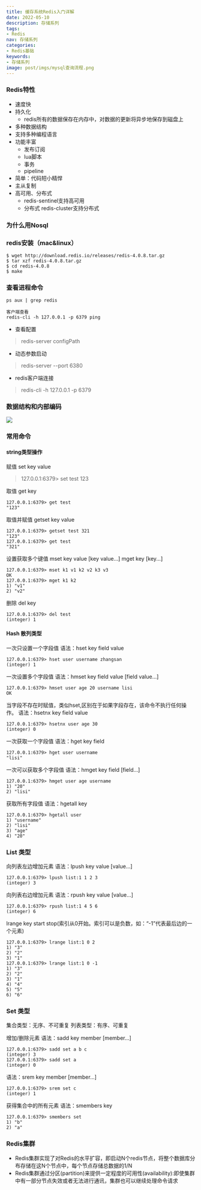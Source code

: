 ```yaml
---
title: 缓存系统Redis入门详解
date: 2022-05-10
description: 存储系列
tags:
- Redis
nav: 存储系列
categories:
- Redis基础
keywords:
- 存储系列
image: post/imgs/mysql查询流程.png
---
```


### Redis特性
- 速度快
- 持久化
    - redis所有的数据保存在内存中，对数据的更新将异步地保存到磁盘上
- 多种数据结构
- 支持多种编程语言
- 功能丰富
    - 发布订阅
    - lua脚本
    - 事务
    - pipeline
- 简单：代码短小精悍
- 主从复制
- 高可用、分布式
    - redis-sentinel支持高可用
    - 分布式 redis-cluster支持分布式


### 为什么用Nosql

### redis安装（mac&linux）
```
$ wget http://download.redis.io/releases/redis-4.0.8.tar.gz
$ tar xzf redis-4.0.8.tar.gz
$ cd redis-4.0.8
$ make
```
### 查看进程命令
```
ps aux | grep redis

客户端查看
redis-cli -h 127.0.0.1 -p 6379 ping 
```

- 查看配置
> redis-server configPath

- 动态参数启动
> redis-server --port 6380

- redis客户端连接
> redis-cli -h 127.0.0.1 -p 6379

### 数据结构和内部编码
![](https://cdn.jsdelivr.net/gh/guandeng/cdn/img161c710c4cc06b0d~tplv-t2oaga2asx-watermark.awebp)

### 常用命令
#### string类型操作
赋值 set key value
> 127.0.0.1:6379> set test 123

取值 get key
```
127.0.0.1:6379> get test
"123"
```
取值并赋值 getset key value
```
127.0.0.1:6379> getset test 321
"123"
127.0.0.1:6379> get test
"321"
```
设置获取多个键值 mset key value [key value...] mget key [key...]
```
127.0.0.1:6379> mset k1 v1 k2 v2 k3 v3
OK
127.0.0.1:6379> mget k1 k2
1) "v1"
2) "v2"

```
删除 del key
```
127.0.0.1:6379> del test
(integer) 1
```

#### Hash 散列类型
一次只设置一个字段值 语法：hset key field value
```
127.0.0.1:6379> hset user username zhangsan
(integer) 1
```
一次设置多个字段值 语法：hmset key field value [field value...]
```
127.0.0.1:6379> hmset user age 20 username lisi
OK
```
当字段不存在时赋值，类似hset,区别在于如果字段存在，该命令不执行任何操作。 语法：hsetnx key field value
```
127.0.0.1:6379> hsetnx user age 30
(integer) 0
```
一次获取一个字段值 语法：hget key field
```
127.0.0.1:6379> hget user username
"lisi"
```
一次可以获取多个字段值 语法：hmget key field [field...]
```
127.0.0.1:6379> hmget user age username
1) "20"
2) "lisi"
```
获取所有字段值 语法：hgetall key
```
127.0.0.1:6379> hgetall user
1) "username"
2) "lisi"
3) "age"
4) "20"
```

### List 类型
向列表左边增加元素 语法：lpush key value [value...]
```
127.0.0.1:6379> lpush list:1 1 2 3
(integer) 3
```

向列表右边增加元素 语法：rpush key value [value...]
```
127.0.0.1:6379> rpush list:1 4 5 6
(integer) 6
```

lrange key start stop(索引从0开始。索引可以是负数，如：“-1”代表最后边的一个元素)
```
127.0.0.1:6379> lrange list:1 0 2
1) "3"
2) "2"
3) "1"
127.0.0.1:6379> lrange list:1 0 -1
1) "3"
2) "2"
3) "1"
4) "4"
5) "5"
6) "6"
```

### Set 类型
集合类型：无序、不可重复 列表类型：有序、可重复

增加/删除元素 语法：sadd key member [member...]
```
127.0.0.1:6379> sadd set a b c
(integer) 3
127.0.0.1:6379> sadd set a
(integer) 0
```
语法：srem key member [member...]
```
127.0.0.1:6379> srem set c
(integer) 1
```
获得集合中的所有元素 语法：smembers key
```
127.0.0.1:6379> smembers set
1) "b"
2) "a"
```

### Redis集群
- Redis集群实现了对Redis的水平扩容，即启动N个redis节点，将整个数据库分布存储在这N个节点中，每个节点存储总数据的1/N
- Redis集群通过分区(partition)来提供一定程度的可用性(availability):即使集群中有一部分节点失效或者无法进行通讯，集群也可以继续处理命令请求